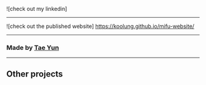 ![check out my linkedin]



---
![check out the published website]
https://koolung.github.io/mifu-website/

---

### Made by [Tae Yun](https://www.github.com/koolung)




---

## Other projects

  


